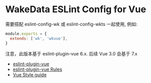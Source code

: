 # WakeData ESLint Config for Vue

需要搭配 eslint-config-wk 或 eslint-config-wkts 一起使用, 例如:

```js
module.exports = {
  extends: ['wk', 'wkvue'],
}
```

注意，此版本基于 eslint-plugin-vue 6.x. 后续 Vue 3.0 会基于 7.x

- [eslint-plugin-vue](https://github.com/vuejs/eslint-plugin-vue/tree/v6.2.2/docs/user-guide)
- [eslint-plugin-vue Rules](https://github.com/vuejs/eslint-plugin-vue/tree/v6.2.2/docs/rules)
- [Vue Style guide](https://vuejs.org/v2/style-guide/)

